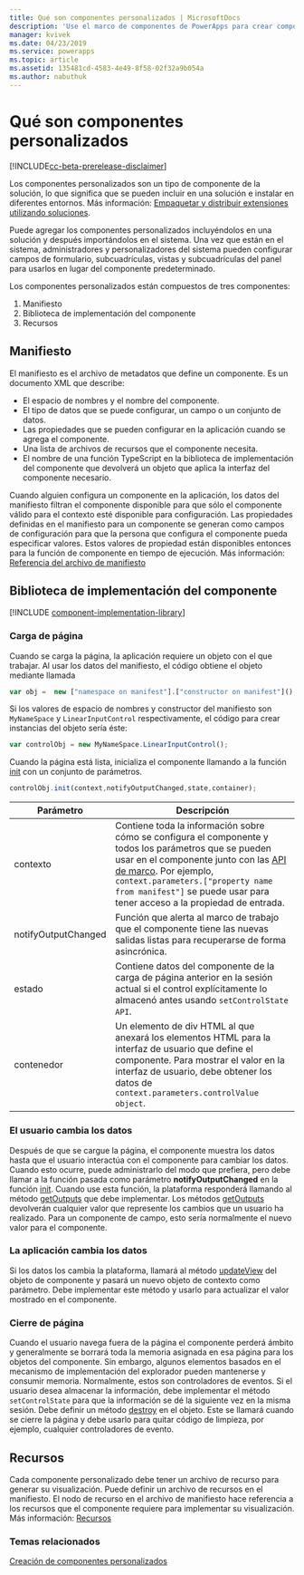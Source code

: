 ```yaml
---
title: Qué son componentes personalizados | MicrosoftDocs
description: 'Use el marco de componentes de PowerApps para crear componentes personalizados para proporcionar una mejor experiencia de usuario para que los usuarios vean y trabajen con datos en formularios, vistas, y paneles.'
manager: kvivek
ms.date: 04/23/2019
ms.service: powerapps
ms.topic: article
ms.assetid: 135481cd-4583-4e49-8f58-02f32a9b054a
ms.author: nabuthuk
---
```


# <a name="what-are-custom-components"></a>Qué son componentes personalizados

[!INCLUDE[cc-beta-prerelease-disclaimer](../../includes/cc-beta-prerelease-disclaimer.md)]

Los componentes personalizados son un tipo de componente de la solución, lo que significa que se pueden incluir en una solución e instalar en diferentes entornos. Más información: [Empaquetar y distribuir extensiones utilizando soluciones](https://docs.microsoft.com/dynamics365/customer-engagement/developer/package-distribute-extensions-use-solutions).

Puede agregar los componentes personalizados incluyéndolos en una solución y después importándolos en el sistema. Una vez que están en el sistema, administradores y personalizadores del sistema pueden configurar campos de formulario, subcuadrículas, vistas y subcuadrículas del panel para usarlos en lugar del componente predeterminado.

Los componentes personalizados están compuestos de tres componentes:

1. Manifiesto
2. Biblioteca de implementación del componente
3. Recursos

## <a name="manifest"></a>Manifiesto

El manifiesto es el archivo de metadatos que define un componente. Es un documento XML que describe:

- El espacio de nombres y el nombre del componente.
- El tipo de datos que se puede configurar, un campo o un conjunto de datos.
- Las propiedades que se pueden configurar en la aplicación cuando se agrega el componente.
- Una lista de archivos de recursos que el componente necesita. 
- El nombre de una función TypeScript en la biblioteca de implementación del componente que devolverá un objeto que aplica la interfaz del componente necesario.

Cuando alguien configura un componente en la aplicación, los datos del manifiesto filtran el componente disponible para que sólo el componente válido para el contexto esté disponible para configuración. Las propiedades definidas en el manifiesto para un componente se generan como campos de configuración para que la persona que configura el componente pueda especificar valores. Estos valores de propiedad están disponibles entonces para la función de componente en tiempo de ejecución. Más información: [Referencia del archivo de manifiesto](manifest-schema-reference/index.md)

## <a name="component-implementation-library"></a>Biblioteca de implementación del componente

[!INCLUDE [component-implementation-library](control-implementation-library.md)]

### <a name="page-load"></a>Carga de página

Cuando se carga la página, la aplicación requiere un objeto con el que trabajar. Al usar los datos del manifiesto, el código obtiene el objeto mediante llamada

```js
var obj =  new ["namespace on manifest"].["constructor on manifest"]();
```

Si los valores de espacio de nombres y constructor del manifiesto son `MyNameSpace` y `LinearInputControl` respectivamente, el código para crear instancias del objeto sería éste:

```js
var controlObj = new MyNameSpace.LinearInputControl();
```

Cuando la página está lista, inicializa el componente llamando a la función [init](reference/control/init.md) con un conjunto de parámetros.

```js
controlObj.init(context,notifyOutputChanged,state,container);
```

|Parámetro|Descripción|
|---|---|
|contexto| Contiene toda la información sobre cómo se configura el componente y todos los parámetros que se pueden usar en el componente junto con las [API de marco](reference/index.md). Por ejemplo, `context.parameters.["property name from manifest"]` se puede usar para tener acceso a la propiedad de entrada.|
|notifyOutputChanged |Función que alerta al marco de trabajo que el componente tiene las nuevas salidas listas para recuperarse de forma asincrónica.|
|estado|Contiene datos del componente de la carga de página anterior en la sesión actual si el control explícitamente lo almacenó antes usando `setControlState API`.|
|contenedor|Un elemento de div HTML al que anexará los elementos HTML para la interfaz de usuario que define el componente. Para mostrar el valor en la interfaz de usuario, debe obtener los datos de `context.parameters.controlValue object`.|

### <a name="user-changes-data"></a>El usuario cambia los datos

Después de que se cargue la página, el componente muestra los datos hasta que el usuario interactúa con el componente para cambiar los datos. Cuando esto ocurre, puede administrarlo del modo que prefiera, pero debe llamar a la función pasada como parámetro **notifyOutputChanged** en la función [init](reference/control/init.md). Cuando use esta función, la plataforma responderá llamando al método [getOutputs](reference/control/getoutputs.md) que debe implementar. Los métodos [getOutputs](reference/control/getoutputs.md) devolverán cualquier valor que represente los cambios que un usuario ha realizado. Para un componente de campo, esto sería normalmente el nuevo valor para el componente.

### <a name="app-changes-data"></a>La aplicación cambia los datos

Si los datos los cambia la plataforma, llamará al método [updateView](reference/control/updateview.md) del objeto de componente y pasará un nuevo objeto de contexto como parámetro. Debe implementar este método y usarlo para actualizar el valor mostrado en el componente.

### <a name="page-close"></a>Cierre de página

Cuando el usuario navega fuera de la página el componente perderá ámbito y generalmente se borrará toda la memoria asignada en esa página para los objetos del componente. Sin embargo, algunos elementos basados en el mecanismo de implementación del explorador pueden mantenerse y consumir memoria. Normalmente, estos son controladores de eventos. Si el usuario desea almacenar la información, debe implementar el método `setControlState` para que la información se dé la siguiente vez en la misma sesión.
Debe definir un método [destroy](reference/control/destroy.md) en el objeto. Este se llamará cuando se cierre la página y debe usarlo para quitar código de limpieza, por ejemplo, cualquier controladores de evento.

## <a name="resources"></a>Recursos

Cada componente personalizado debe tener un archivo de recurso para generar su visualización. Puede definir un archivo de recursos en el manifiesto. El nodo de recurso en el archivo de manifiesto hace referencia a los recursos que el componente requiere para implementar su visualización. Más información: [Recursos](manifest-schema-reference/resources.md)

### <a name="related-topics"></a>Temas relacionados

[Creación de componentes personalizados](create-custom-controls-using-pcf.md)
